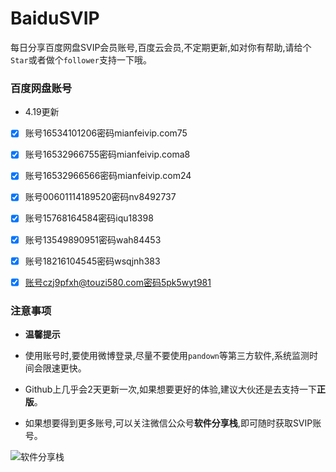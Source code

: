 # BaiduSVIP

每日分享百度网盘SVIP会员账号,百度云会员,不定期更新,如对你有帮助,请给个`Star`或者做个`follower`支持一下哦。

### 百度网盘账号 

- 4.19更新


- [x] 账号16534101206密码mianfeivip.com75

- [x] 账号16532966755密码mianfeivip.coma8

- [x] 账号16532966566密码mianfeivip.com24

- [x] 账号00601114189520密码nv8492737

- [x] 账号15768164584密码iqu18398

- [x] 账号13549890951密码wah84453

- [x] 账号18216104545密码wsqjnh383

- [x] 账号czj9pfxh@touzi580.com密码5pk5wyt981



### 注意事项

- **温馨提示**

- 使用账号时,要使用微博登录,尽量不要使用`pandown`等第三方软件,系统监测时间会限速更快。

- Github上几乎会2天更新一次,如果想要更好的体验,建议大伙还是去支持一下**正版**。

- 如果想要得到更多账号,可以关注微信公众号**软件分享栈**,即可随时获取SVIP账号。

![软件分享栈](https://ae01.alicdn.com/kf/H5082b6f3bdfc456bb7b5de0f9c104212L.png)
